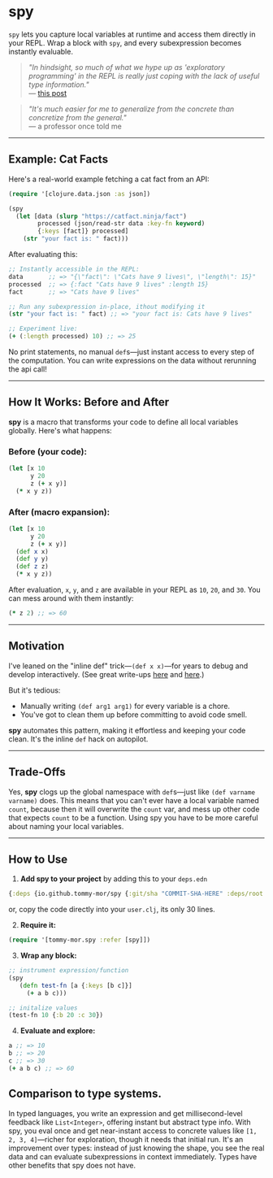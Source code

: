 # spy

`spy` lets you capture local variables at runtime and access them directly in your REPL. Wrap a block with `spy`, and every subexpression becomes instantly evaluable.

> *"In hindsight, so much of what we hype up as 'exploratory programming' in the REPL is really just coping with the lack of useful type information."*  
> — [this post](https://discuss.ocaml.org/t/whats-your-development-workflow/10358/8)  

> *"It's much easier for me to generalize from the concrete than concretize from the general."*  
> — a professor once told me  

---

## Example: Cat Facts

Here's a real-world example fetching a cat fact from an API:  

```clojure
(require '[clojure.data.json :as json])

(spy
  (let [data (slurp "https://catfact.ninja/fact")
        processed (json/read-str data :key-fn keyword)
        {:keys [fact]} processed]
    (str "your fact is: " fact)))
```

After evaluating this:  

```clojure
;; Instantly accessible in the REPL:
data       ;; => "{\"fact\": \"Cats have 9 lives\", \"length\": 15}"
processed  ;; => {:fact "Cats have 9 lives" :length 15}
fact       ;; => "Cats have 9 lives"

;; Run any subexpression in-place, ithout modifying it
(str "your fact is: " fact) ;; => "your fact is: Cats have 9 lives"

;; Experiment live:
(+ (:length processed) 10) ;; => 25
```

No print statements, no manual `def`s—just instant access to every step of the computation. You can write expressions on the data without rerunning the api call!

---

## How It Works: Before and After

**spy** is a macro that transforms your code to define all local variables globally. Here's what happens:  

### Before (your code):  

```clojure
(let [x 10
      y 20
      z (+ x y)]
  (* x y z))
```

### After (macro expansion):  

```clojure
(let [x 10
      y 20
      z (+ x y)]
  (def x x)
  (def y y)
  (def z z)
  (* x y z))
```

After evaluation, `x`, `y`, and `z` are available in your REPL as `10`, `20`, and `30`. You can mess around with them instantly:  

```clojure
(* z 2) ;; => 60
```

---

## Motivation

I've leaned on the "inline def" trick—`(def x x)`—for years to debug and develop interactively. (See great write-ups [here](https://blog.michielborkent.nl/inline-def-debugging.html) and [here](https://cognitect.com/blog/2017/6/5/repl-debugging-no-stacktrace-required).) 

But it's tedious:  
- Manually writing `(def arg1 arg1)` for every variable is a chore.  
- You've got to clean them up before committing to avoid code smell.  

**spy** automates this pattern, making it effortless and keeping your code clean. It's the inline `def` hack on autopilot.  

---

## Trade-Offs

Yes, **spy** clogs up the global namespace with `def`s—just like `(def varname varname)` does. This means that you can't ever have a local variable named `count`, because then it will overwrite the `count` var, and mess up other code that expects `count` to be a function. Using spy you have to be more careful about naming your local variables.

---

## How to Use

1. **Add spy to your project** by adding this to your `deps.edn`

```clojure
{:deps {io.github.tommy-mor/spy {:git/sha "COMMIT-SHA-HERE" :deps/root "spy"}}}
```

or, copy the code directly into your `user.clj`, its only 30 lines.

2. **Require it:**  

```clojure
(require '[tommy-mor.spy :refer [spy]])
```

3. **Wrap any block:**  

```clojure
;; instrument expression/function
(spy
   (defn test-fn [a {:keys [b c]}]
     (+ a b c)))

;; initalize values
(test-fn 10 {:b 20 :c 30})
```

4. **Evaluate and explore:**  

```clojure
a ;; => 10
b ;; => 20
c ;; => 30
(+ a b c) ;; => 60
```

## Comparison to type systems.

In typed languages, you write an expression and get millisecond-level feedback like `List<Integer>`, offering instant but abstract type info. With spy, you eval once and get near-instant access to concrete values like `[1, 2, 3, 4]`—richer for exploration, though it needs that initial run. It's an improvement over types: instead of just knowing the shape, you see the real data and can evaluate subexpressions in context immediately. Types have other benefits that spy does not have.
